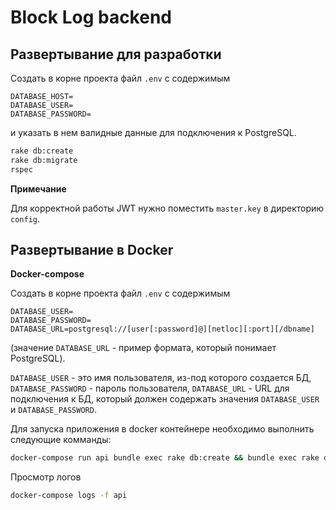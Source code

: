 # Block Log backend

## Развертывание для разработки

Создать в корне проекта файл `.env` с содержимым

```dotenv
DATABASE_HOST=
DATABASE_USER=
DATABASE_PASSWORD=
```

и указать в нем валидные данные для подключения к PostgreSQL.

```bash
rake db:create
rake db:migrate
rspec
```

**Примечание**

Для корректной работы JWT нужно поместить `master.key` в директорию `config`.

## Развертывание в Docker

**Docker-compose**

Создать в корне проекта файл `.env` с содержимым

```dotenv
DATABASE_USER=
DATABASE_PASSWORD=
DATABASE_URL=postgresql://[user[:password]@][netloc][:port][/dbname]
```

(значение `DATABASE_URL` - пример формата, который понимает PostgreSQL).

`DATABASE_USER` - это имя пользователя, из-под которого создается БД,
`DATABASE_PASSWORD` - пароль пользователя,
`DATABASE_URL` - URL для подключения к БД, который должен содержать значения `DATABASE_USER` и `DATABASE_PASSWORD`.

 Для запуска приложения в docker контейнере необходимо выполнить следующие комманды:
 
 ```bash
 docker-compose run api bundle exec rake db:create && bundle exec rake db:migrate
 ```

Просмотр логов

```bash
docker-compose logs -f api
```
